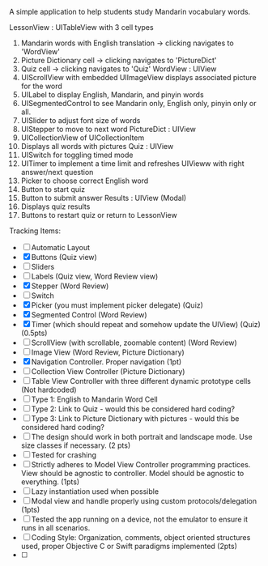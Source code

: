A simple application to help students study Mandarin vocabulary words.

LessonView : UITableView with 3 cell types
  1) Mandarin words with English translation -> clicking navigates to 'WordView'
  2) Picture Dictionary cell -> clicking navigates to 'PictureDict'
  3) Quiz cell -> clicking navigates to 'Quiz'
WordView : UIView
  1) UIScrollView with embedded UIImageView displays associated picture for the word
  2) UILabel to display English, Mandarin, and pinyin words
  3) UISegmentedControl to see Mandarin only, English only, pinyin only or all.
  4) UISlider to adjust font size of words
  5) UIStepper to move to next word
PictureDict : UIView
  1) UICollectionView of UICollectionItem
  2) Displays all words with pictures
Quiz : UIView
  1) UISwitch for toggling timed mode
  2) UITimer to implement a time limit and refreshes UIVieww with right answer/next question
  3) Picker to choose correct English word
  4) Button to start quiz
  5) Button to submit answer
Results : UIView (Modal)
  1) Displays quiz results
  2) Buttons to restart quiz or return to LessonView
 
Tracking Items:
- [ ] Automatic Layout 
- [x] Buttons (Quiz view)
- [ ] Sliders
- [ ] Labels (Quiz view, Word Review view)
- [x] Stepper (Word Review)
- [ ] Switch
- [x] Picker (you must implement picker delegate) (Quiz)
- [x] Segmented Control (Word Review)
- [x] Timer (which should repeat and somehow update the UIView) (Quiz) (0.5pts)
- [ ] ScrollView (with scrollable, zoomable content) (Word Review)
- [ ] Image View (Word Review, Picture Dictionary)
- [x] Navigation Controller. Proper navigation (1pt)
- [ ] Collection View Controller (Picture Dictionary)
- [ ] Table View Controller with three different dynamic prototype cells (Not hardcoded)
- [ ] Type 1: English to Mandarin Word Cell
- [ ] Type 2: Link to Quiz - would this be considered hard coding?
- [ ] Type 3: Link to Picture Dictionary with pictures - would this be considered hard coding?
- [ ] The design should work in both portrait and landscape mode. Use size classes if necessary. (2 pts)
- [ ] Tested for crashing
- [ ] Strictly adheres to Model View Controller programming practices. View should be agnostic to controller. Model should be agnostic to everything. (1pts)
- [ ] Lazy instantiation used when possible
- [ ] Modal view and handle properly using custom protocols/delegation (1pts)
- [ ] Tested the app running on a device, not the emulator to ensure it runs in all scenarios.
- [ ] Coding Style: Organization, comments, object oriented structures used, proper Objective C or Swift paradigms implemented (2pts)
- [ ]  
